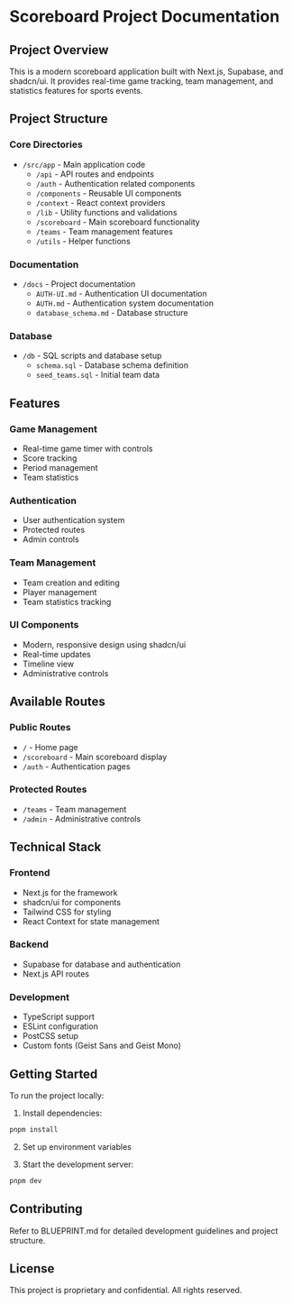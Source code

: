 # Scoreboard Project Documentation

## Project Overview
This is a modern scoreboard application built with Next.js, Supabase, and shadcn/ui. It provides real-time game tracking, team management, and statistics features for sports events.

## Project Structure

### Core Directories
- `/src/app` - Main application code
  - `/api` - API routes and endpoints
  - `/auth` - Authentication related components
  - `/components` - Reusable UI components
  - `/context` - React context providers
  - `/lib` - Utility functions and validations
  - `/scoreboard` - Main scoreboard functionality
  - `/teams` - Team management features
  - `/utils` - Helper functions

### Documentation
- `/docs` - Project documentation
  - `AUTH-UI.md` - Authentication UI documentation
  - `AUTH.md` - Authentication system documentation
  - `database_schema.md` - Database structure

### Database
- `/db` - SQL scripts and database setup
  - `schema.sql` - Database schema definition
  - `seed_teams.sql` - Initial team data

## Features

### Game Management
- Real-time game timer with controls
- Score tracking
- Period management
- Team statistics

### Authentication
- User authentication system
- Protected routes
- Admin controls

### Team Management
- Team creation and editing
- Player management
- Team statistics tracking

### UI Components
- Modern, responsive design using shadcn/ui
- Real-time updates
- Timeline view
- Administrative controls

## Available Routes

### Public Routes
- `/` - Home page
- `/scoreboard` - Main scoreboard display
- `/auth` - Authentication pages

### Protected Routes
- `/teams` - Team management
- `/admin` - Administrative controls

## Technical Stack

### Frontend
- Next.js for the framework
- shadcn/ui for components
- Tailwind CSS for styling
- React Context for state management

### Backend
- Supabase for database and authentication
- Next.js API routes

### Development
- TypeScript support
- ESLint configuration
- PostCSS setup
- Custom fonts (Geist Sans and Geist Mono)

## Getting Started

To run the project locally:

1. Install dependencies:
```bash
pnpm install
```

2. Set up environment variables

3. Start the development server:
```bash
pnpm dev
```

## Contributing

Refer to BLUEPRINT.md for detailed development guidelines and project structure.

## License

This project is proprietary and confidential. All rights reserved.
